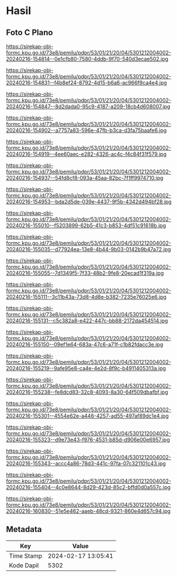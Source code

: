 # Hasil

## Foto C Plano

https://sirekap-obj-formc.kpu.go.id/73e8/pemilu/pdpr/53/01/21/20/04/5301212004002-20240216-154814--0e1cfb80-7580-4ddb-9f70-540d3ecae502.jpg

https://sirekap-obj-formc.kpu.go.id/73e8/pemilu/pdpr/53/01/21/20/04/5301212004002-20240216-154831--f4b8ef24-8792-4d15-b6a6-ac966f9ca4e4.jpg

https://sirekap-obj-formc.kpu.go.id/73e8/pemilu/pdpr/53/01/21/20/04/5301212004002-20240216-154847--8d2dada0-95c9-4187-a209-18cb4d608007.jpg

https://sirekap-obj-formc.kpu.go.id/73e8/pemilu/pdpr/53/01/21/20/04/5301212004002-20240216-154902--a7757a83-596e-47fb-b3ca-d3fa75baafe6.jpg

https://sirekap-obj-formc.kpu.go.id/73e8/pemilu/pdpr/53/01/21/20/04/5301212004002-20240216-154919--4ee60aec-e282-4326-ac4c-f4c84f31f579.jpg

https://sirekap-obj-formc.kpu.go.id/73e8/pemilu/pdpr/53/01/21/20/04/5301212004002-20240216-154937--54fd8cf8-093a-45aa-82bc-7f1ff9974710.jpg

https://sirekap-obj-formc.kpu.go.id/73e8/pemilu/pdpr/53/01/21/20/04/5301212004002-20240216-154953--bda2d5de-039e-4437-9f5b-4342d494bf28.jpg

https://sirekap-obj-formc.kpu.go.id/73e8/pemilu/pdpr/53/01/21/20/04/5301212004002-20240216-155010--f5203899-62b5-41c3-b853-4df51c91618b.jpg

https://sirekap-obj-formc.kpu.go.id/73e8/pemilu/pdpr/53/01/21/20/04/5301212004002-20240216-155035--d77924ea-13e8-4b44-9b03-0142b9b47a72.jpg

https://sirekap-obj-formc.kpu.go.id/73e8/pemilu/pdpr/53/01/21/20/04/5301212004002-20240216-155055--7d1349f5-7f33-48b2-9fe8-20ecad1f319a.jpg

https://sirekap-obj-formc.kpu.go.id/73e8/pemilu/pdpr/53/01/21/20/04/5301212004002-20240216-155111--3c11b43a-73d8-4d8e-b382-7235e76025e6.jpg

https://sirekap-obj-formc.kpu.go.id/73e8/pemilu/pdpr/53/01/21/20/04/5301212004002-20240216-155131--c5c382a8-e422-447c-bb88-2172da454514.jpg

https://sirekap-obj-formc.kpu.go.id/73e8/pemilu/pdpr/53/01/21/20/04/5301212004002-20240216-155150--09ef1e64-683a-47c6-a71f-c1b82fdacc3e.jpg

https://sirekap-obj-formc.kpu.go.id/73e8/pemilu/pdpr/53/01/21/20/04/5301212004002-20240216-155219--9afe95e8-ca4e-4e2d-8f9c-b4911405313a.jpg

https://sirekap-obj-formc.kpu.go.id/73e8/pemilu/pdpr/53/01/21/20/04/5301212004002-20240216-155238--fe8dcd83-32c8-4093-8a30-64f509dbafbf.jpg

https://sirekap-obj-formc.kpu.go.id/73e8/pemilu/pdpr/53/01/21/20/04/5301212004002-20240216-155301--4554e62e-a446-4257-ad55-497af89dc1e4.jpg

https://sirekap-obj-formc.kpu.go.id/73e8/pemilu/pdpr/53/01/21/20/04/5301212004002-20240216-155323--d9e73e43-f976-4531-b85d-d906e00e6957.jpg

https://sirekap-obj-formc.kpu.go.id/73e8/pemilu/pdpr/53/01/21/20/04/5301212004002-20240216-155343--accc4a86-78d3-441c-97fa-07c321101c43.jpg

https://sirekap-obj-formc.kpu.go.id/73e8/pemilu/pdpr/53/01/21/20/04/5301212004002-20240216-155404--4c0e8644-8d29-423d-85c2-bffd0d0a557c.jpg

https://sirekap-obj-formc.kpu.go.id/73e8/pemilu/pdpr/53/01/21/20/04/5301212004002-20240216-160830--51e5e462-aaeb-48cd-9321-860e4d657c94.jpg


## Metadata

| Key        | Value               |
| ---------- | ------------------- |
| Time Stamp | 2024-02-17 13:05:41 |
| Kode Dapil | 5302                |



